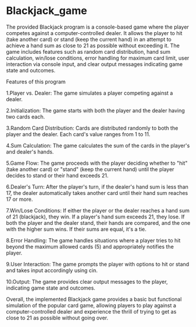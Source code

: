 # Blackjack_game

The provided Blackjack program is a console-based game where the player competes against a computer-controlled dealer. It allows the player to hit (take another card) or stand (keep the current hand) in an attempt to achieve a hand sum as close to 21 as possible without exceeding it. The game includes features such as random card distribution, hand sum calculation, win/lose conditions, error handling for maximum card limit, user interaction via console input, and clear output messages indicating game state and outcomes.


Features of this program

1.Player vs. Dealer: The game simulates a player competing against a dealer.
   
2.Initialization: The game starts with both the player and the dealer having two cards each.

3.Random Card Distribution: Cards are distributed randomly to both the player and the dealer. Each card's value ranges from 1 to 11.

4.Sum Calculation: The game calculates the sum of the cards in the player's and dealer's hands.

5.Game Flow: The game proceeds with the player deciding whether to "hit" (take another card) or "stand" (keep the current hand) until the player decides to stand or their hand exceeds 21.

6.Dealer's Turn: After the player's turn, if the dealer's hand sum is less than 17, the dealer automatically takes another card until their hand sum reaches 17 or more.

7.Win/Lose Conditions:
If either the player or the dealer reaches a hand sum of 21 (blackjack), they win.
If a player's hand sum exceeds 21, they lose.
If both the player and the dealer stand, their hands are compared, and the one with the higher sum wins. If their sums are equal, it's a tie.

8.Error Handling: The game handles situations where a player tries to hit beyond the maximum allowed cards (5) and appropriately notifies the player.

9.User Interaction: The game prompts the player with options to hit or stand and takes input accordingly using cin.

10.Output: The game provides clear output messages to the player, indicating game state and outcomes.

Overall, the implemented Blackjack game provides a basic but functional simulation of the popular card game, allowing players to play against a computer-controlled dealer and experience the thrill of trying to get as close to 21 as possible without going over.
